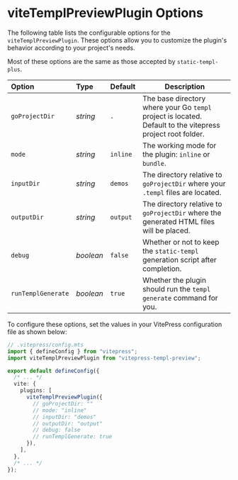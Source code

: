 # viteTemplPreviewPlugin Options

The following table lists the configurable options for the `viteTemplPreviewPlugin`. These options allow you to customize the plugin's behavior according to your project's needs.

Most of these options are the same as those accepted by `static-templ-plus`.

| Option             | Type      | Default  | Description                                                                                                |
| :----------------- | :-------- | :------- | ---------------------------------------------------------------------------------------------------------- |
| `goProjectDir`     | _string_  | `.`      | The base directory where your Go `templ` project is located. Default to the vitepress project root folder. |
| `mode`             | _string_  | `inline` | The working mode for the plugin: `inline` or `bundle`.                                                     |
| `inputDir`         | _string_  | `demos`  | The directory relative to `goProjectDir` where your `.templ` files are located.                            |
| `outputDir`        | _string_  | `output` | The directory relative to `goProjectDir` where the generated HTML files will be placed.                    |
| `debug`            | _boolean_ | `false`  | Whether or not to keep the `static-templ` generation script after completion.                              |
| `runTemplGenerate` | _boolean_ | `true`   | Whether the plugin should run the `templ generate` command for you.                                        |

To configure these options, set the values in your VitePress configuration file as shown below:

```ts
// .vitepress/config.mts
import { defineConfig } from "vitepress";
import viteTemplPreviewPlugin from "vitepress-templ-preview";

export default defineConfig({
  /* ... */
  vite: {
    plugins: [
      viteTemplPreviewPlugin({
        // goProjectDir: ""
        // mode: "inline"
        // inputDir: "demos"
        // outputDir: "output"
        // debug: false
        // runTemplGenerate: true
      }),
    ],
  },
  /* ... */
});
```
